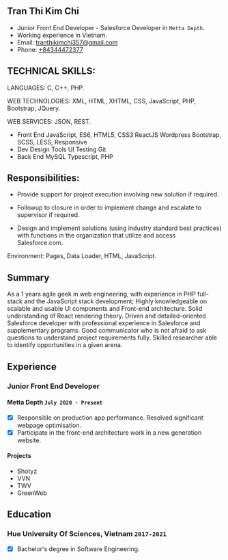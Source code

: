 ## Tran Thi Kim Chi

* Junior Front End Developer - Salesforce Developer in `Metta Depth`.
* Working experience in Vietnam.
* Email: [tranthikimchi357@gmail.com](tranthikimchi357)
* Phone: [+84344472377](+84344472377)

## TECHNICAL SKILLS:

LANGUAGES: C, C++, PHP.

WEB TECHNOLOGIES: XML, HTML, XHTML, CSS, JavaScript, PHP, Bootstrap, JQuery.

WEB SERVICES: JSON, REST.
- Front End
  JavaScript, ES6, HTML5, CSS3
  ReactJS
  Wordpress
  Bootstrap, SCSS, LESS, Responsive
- Dev
  Design Tools
  UI Testing
  Git
- Back End
  MySQL
  Typescript, PHP

## Responsibilities:
- Provide support for project execution involving new solution if required.

- Followup to closure in order to implement change and escalate to supervisor if required.

- Design and implement solutions (using industry standard best practices) with functions in the organization that utilize and access Salesforce.com.


Environment: Pages, Data Loader, HTML, JavaScript.

## Summary

As a 1 years agile geek in web engineering, with experience in PHP full-stack and the JavaScript stack development;
Highly knowledgeable on scalable and usable UI components and Front-end architecture. Solid understanding of React rendering theory. Driven and detailed-oriented Salesforce developer with professional experience in Salesforce and supplementary programs. Good communicator who is not afraid to ask questions to understand project requirements fully. Skilled researcher able to identify opportunities in a given arena.

## Experience

### Junior Front End Developer
#### Metta Depth `July 2020 - Present`
- [x] Responsible on production app performance. Resolved significant webpage optimisation.
- [x] Participate in the front-end architecture work in a new generation website.
#### Projects
 - Shotyz
 - VVN
 - TWV
 - GreenWeb

## Education

### Hue University Of Sciences, Vietnam `2017-2021`
- [x] Bachelor's degree in Software Engineering.
